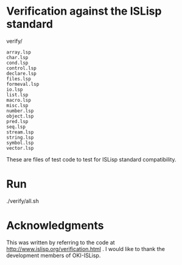 # Verification against the ISLisp standard

verify/

```
array.lsp
char.lsp
cond.lsp
control.lsp
declare.lsp
files.lsp
formeval.lsp
io.lsp
list.lsp
macro.lsp
misc.lsp
number.lsp
object.lsp
pred.lsp
seq.lsp
stream.lsp
string.lsp
symbol.lsp
vector.lsp
```

These are files of test code to test for ISLisp standard compatibility.

# Run
./verify/all.sh

# Acknowledgments

This was written by referring to the code at
http://www.islisp.org/verification.html .
I would like to thank the development members of OKI-ISLisp.
